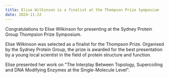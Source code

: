 ```yaml
---
title: Elise Wilkinson is a finalist at the Thompson Prize Symposium
date: 2024-11-22
---
```


Congratulations to Elise Wilkinson for presenting at the Sydney Protein Group Thompsion Prize Symposium.

<!--more-->

Elise Wilkinson was selected as a finalist for the Thompson Prize. Organised by the Sydney Protein Group, the prize is awarded for the best presentation by a young local scientist in the field of protein structure and function. 

Elise presented her work on "The Interplay Between Topology, Supercoiling and DNA Modifying Enzymes at the Single-Molecule Level".